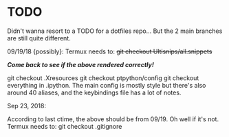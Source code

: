 # TODO

Didn't wanna resort to a TODO for a dotfiles repo...
But the 2 main branches are still quite different.

09/19/18 {possibly}:
Termux needs to:
~~git checkout Ultisnips/all.snippets~~

***************Come back to see if the above rendered correctly!***************

git checkout .Xresources
git checkout ptpython/config
git checkout everything in .ipython.
The main config is mostly style but there's also around 40 aliases,
and the keybindings file has a lot of notes.

Sep 23, 2018:

According to last ctime, the above should be from 09/19. Oh well if it's not.
Termux needs to:
git checkout .gitignore
